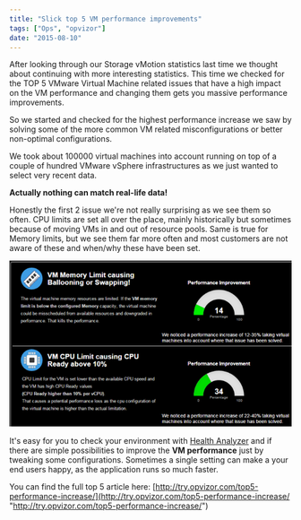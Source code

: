 ```yaml
---
title: "Slick top 5 VM performance improvements"
tags: ["Ops", "opvizor"]
date: "2015-08-10"
---
```


After looking through our Storage vMotion statistics last time we thought about continuing with more interesting statistics. This time we checked for the TOP 5 VMware Virtual Machine related issues that have a high impact on the VM performance and changing them gets you massive performance improvements.

So we started and checked for the highest performance increase we saw by solving some of the more common VM related misconfigurations or better non-optimal configurations.

We took about 100000 virtual machines into account running on top of a couple of hundred VMware vSphere infrastructures as we just wanted to select very recent data.

**Actually nothing can match real-life data!**

Honestly the first 2 issue we're not really surprising as we see them so often. CPU limits are set all over the place, mainly historically but sometimes because of moving VMs in and out of resource pools. Same is true for Memory limits, but we see them far more often and most customers are not aware of these and when/why these have been set.

![VM performance improvements](/images/blog/wpid-top5-perfinc1.png)

It's easy for you to check your environment with [Health Analyzer](http://try.opvizor.com/health-analyzer/ "Health Analyzer") and if there are simple possibilities to improve the **VM performance** just by tweaking some configurations. Sometimes a single setting can make a your end users happy, as the application runs so much faster.

You can find the full top 5 article here: [http://try.opvizor.com/top5-performance-increase/](http://try.opvizor.com/top5-performance-increase/ "http://try.opvizor.com/top5-performance-increase/")
